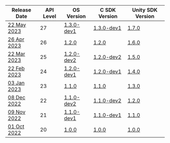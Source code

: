 | Release Date                                                               | API Level | OS Version                                                          | C SDK Version                                                        | Unity SDK Version                                                     |
| -------------------------------------------------------------------------- | --------- | ------------------------------------------------------------------- | -------------------------------------------------------------------- | --------------------------------------------------------------------- |
| [22 May 2023](/versioned_docs/version-22-May-2023/releases/release-2023-may/may-release-notes)       | 27        | [1.3.0-dev1](/versioned_docs/version-22-May-2023/releases/release-2023-may/os-release-notes)    | [1.3.0-dev1](/versioned_docs/version-22-May-2023/releases/release-2023-may/sdk-release-notes)    | [1.7.0](/versioned_docs/version-22-May-2023/releases/release-2023-may/unity-sdk-release-notes)    |
| [26 Apr 2023](/versioned_docs/version-22-May-2023/releases/release-2023-april/april-release-notes)       | 26        | [1.2.0](/versioned_docs/version-22-May-2023/releases/release-2023-april/os-release-notes)    | [1.2.0](/versioned_docs/version-22-May-2023/releases/release-2023-april/sdk-release-notes)    | [1.6.0](/versioned_docs/version-22-May-2023/releases/release-2023-april/unity-sdk-release-notes)    |
| [22 Mar 2023](/versioned_docs/version-22-May-2023/releases/release-2023-march/march-release-notes)       | 25        | [1.2.0-dev2](/versioned_docs/version-22-May-2023/releases/release-2023-march/os-release-notes)    | [1.2.0-dev2](/versioned_docs/version-22-May-2023/releases/release-2023-march/sdk-release-notes)    | [1.5.0](/versioned_docs/version-22-May-2023/releases/release-2023-march/unity-sdk-release-notes)    |
| [22 Feb 2023](/versioned_docs/version-22-May-2023/releases/release-2023-february/february-release-notes) | 24        | [1.2.0-dev1](/versioned_docs/version-22-May-2023/releases/release-2023-february/os-release-notes) | [1.2.0-dev1](/versioned_docs/version-22-May-2023/releases/release-2023-february/sdk-release-notes) | [1.4.0](/versioned_docs/version-22-May-2023/releases/release-2023-february/unity-sdk-release-notes) |
| [03 Jan 2023](/versioned_docs/version-22-May-2023/releases/release-2023-january/january-release-notes)   | 23        | [1.1.0](/versioned_docs/version-22-May-2023/releases/release-2023-january/os-release-notes)       | [1.1.0](/versioned_docs/version-22-May-2023/releases/release-2023-january/sdk-release-notes)       | [1.3.0](/versioned_docs/version-22-May-2023/releases/release-2023-january/unity-sdk-release-notes)  |
| [08 Dec 2022](/versioned_docs/version-22-May-2023/releases/release-2022-december/december-release-notes) | 22        | [1.1.0-dev2](/versioned_docs/version-22-May-2023/releases/release-2022-december/os-release-notes) | [1.1.0-dev2](/versioned_docs/version-22-May-2023/releases/release-2022-december/sdk-release-notes) | [1.2.0](/versioned_docs/version-22-May-2023/releases/release-2022-december/unity-sdk-release-notes) |
| [09 Nov 2022](/versioned_docs/version-22-May-2023/releases/release-2022-november/november-release-notes) | 21        | [1.1.0-dev1](/versioned_docs/version-22-May-2023/releases/release-2022-november/os-release-notes) | [1.1.0-dev1](/versioned_docs/version-22-May-2023/releases/release-2022-november/sdk-release-notes) | [1.1.0](/versioned_docs/version-22-May-2023/releases/release-2022-november/unity-sdk-release-notes) |
| [01 Oct 2022](/versioned_docs/version-22-May-2023/releases/release-2022-october/october-release-notes)   | 20        | [1.0.0](/versioned_docs/version-22-May-2023/releases/release-2022-october/os-release-notes)       | [1.0.0](/versioned_docs/version-22-May-2023/releases/release-2022-october/sdk-release-notes)       | [1.0.0](/versioned_docs/version-22-May-2023/releases/release-2022-october/unity-sdk-release-notes)  |

